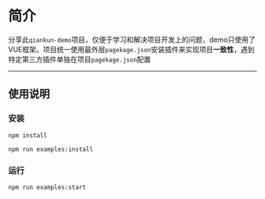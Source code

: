 # 简介
  分享此`qiankun-demo`项目，仅便于学习和解决项目开发上的问题，demo只使用了VUE框架。项目统一使用最外层`pagekage.json`安装插件来实现项目**一致性**，遇到特定第三方插件单独在项目`pagekage.json`配置

----

## 使用说明

### 安装

```npm install```

```npm run examples:install```

### 运行

```npm run examples:start```